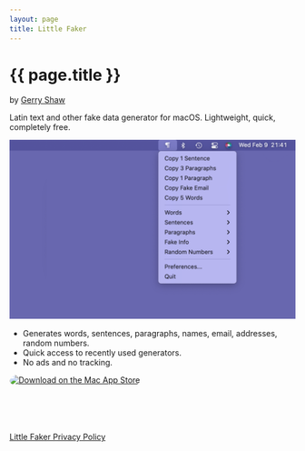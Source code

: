 ```yaml
---
layout: page
title: Little Faker
---
```


# {{ page.title }}

by [Gerry Shaw](/)

Latin text and other fake data generator for macOS. Lightweight, quick, completely free.

<img alt="Screenshot 1" src="screenshot.png" width="640">

- Generates words, sentences, paragraphs, names, email, addresses, random numbers.
- Quick access to recently used generators.
- No ads and no tracking.

<a href="https://apps.apple.com/us/app/little-faker/id1609309817?mt=12&amp;itsct=apps_box_badge&amp;itscg=30200" style="display: inline-block; overflow: hidden; border-top-left-radius: 13px; border-top-right-radius: 13px; border-bottom-right-radius: 13px; border-bottom-left-radius: 13px; width: 250px; height: 83px;"><img src="https://tools.applemediaservices.com/api/badges/download-on-the-mac-app-store/black/en-us?size=250x83&amp;releaseDate=1294876800&h=fcac83a20b6f82ca11c44246af8b8afe" alt="Download on the Mac App Store" style="border-top-left-radius: 13px; border-top-right-radius: 13px; border-bottom-right-radius: 13px; border-bottom-left-radius: 13px; width: 250px; height: 83px;"></a>

[Little Faker Privacy Policy](/littlefaker/privacy)
